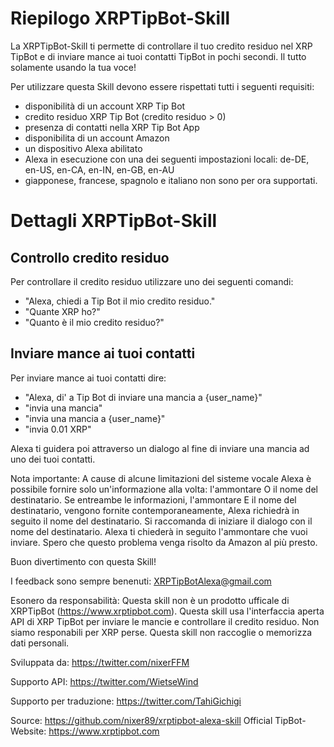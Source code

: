 # Riepilogo XRPTipBot-Skill 
La XRPTipBot-Skill ti permette di controllare il tuo credito residuo nel XRP TipBot e di inviare mance ai tuoi contatti TipBot in pochi secondi. Il tutto solamente usando la tua voce!

Per utilizzare questa Skill devono essere rispettati tutti i seguenti requisiti:
- disponibilità di un account XRP Tip Bot 
- credito residuo XRP Tip Bot (credito residuo > 0)
- presenza di contatti nella XRP Tip Bot App
- disponibilita di un account Amazon 
- un dispositivo Alexa abilitato
- Alexa in esecuzione con una dei seguenti impostazioni locali: de-DE, en-US, en-CA, en-IN, en-GB, en-AU
- giapponese, francese, spagnolo e italiano non sono per ora supportati.

# Dettagli XRPTipBot-Skill 

## Controllo credito residuo 
Per controllare il credito residuo utilizzare uno dei seguenti comandi: 
- "Alexa, chiedi a Tip Bot il mio credito residuo."
- "Quante XRP ho?"
- "Quanto è il mio credito residuo?"

## Inviare mance ai tuoi contatti
Per inviare mance ai tuoi contatti dire:
- "Alexa, di' a Tip Bot di inviare una mancia a {user_name}"
- "invia una mancia"
- "invia una mancia a {user_name}"
- "invia 0.01 XRP"

Alexa ti guidera poi attraverso un dialogo al fine di inviare una mancia ad uno dei tuoi contatti. 

Nota importante:
A cause di alcune limitazioni del sisteme vocale Alexa è possibile fornire solo un'informazione alla volta:
l'ammontare O il nome del destinatario.
Se entreambe le informazioni, l'ammontare E il nome del destinatario, vengono fornite contemporaneamente, Alexa richiedrà in seguito il nome del destinatario.
Si raccomanda di iniziare il dialogo con il nome del destinatario. Alexa ti chiederà in seguito l'ammontare che vuoi inviare.
Spero che questo problema venga risolto da Amazon al più presto.


Buon divertimento con questa Skill!

I feedback sono sempre benenuti:
XRPTipBotAlexa@gmail.com

Esonero da responsabilità:
Questa skill non è un prodotto ufficale di XRPTipBot (https://www.xrptipbot.com).
Questa skill usa l'interfaccia aperta API di XRP TipBot per inviare le mancie e controllare il credito residuo.
Non siamo responabili per XRP perse.
Questa skill non raccoglie o memorizza dati personali.

Sviluppata da:
https://twitter.com/nixerFFM

Supporto API:
https://twitter.com/WietseWind

Supporto per traduzione:
https://twitter.com/TahiGichigi

Source: https://github.com/nixer89/xrptipbot-alexa-skill
Official TipBot-Website: https://www.xrptipbot.com
